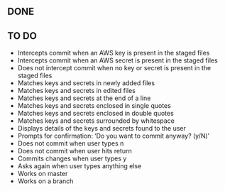 ## DONE

## TO DO

- Intercepts commit when an AWS key is present in the staged files
- Intercepts commit when an AWS secret is present in the staged files
- Does not intercept commit when no key or secret is present in the staged files
- Matches keys and secrets in newly added files
- Matches keys and secrets in edited files
- Matches keys and secrets at the end of a line
- Matches keys and secrets enclosed in single quotes
- Matches keys and secrets enclosed in double quotes
- Matches keys and secrets surrounded by whitespace
- Displays details of the keys and secrets found to the user
- Prompts for confirmation: ‘Do you want to commit anyway? (y/N)’
- Does not commit when user types n
- Does not commit when user hits return
- Commits changes when user types y
- Asks again when user types anything else
- Works on master
- Works on a branch

